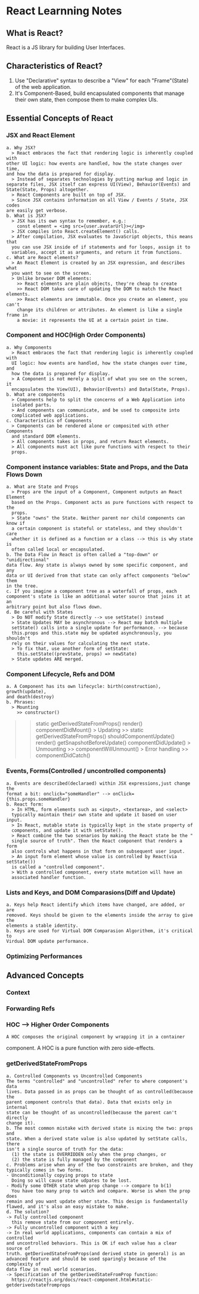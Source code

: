 # React Learnning Notes

## What is React?
  React is a JS library for building User Interfaces.

## Characteristics of React?
  1.  Use "Declarative" syntax to describe a "View" for each "Frame"(State) of
the web application.
  2. It's Component-Based, build encapsulated components that manage their own
state, then compose them to make complex UIs.

## Essential Concepts of React
  ### JSX and React Element
    a. Why JSX?
      > React embraces the fact that rendering logic is inherently coupled with
    other UI logic: how events are handled, how the state changes over time,
    and how the data is prepared for display.
      > Instead of separates technologies by putting markup and logic in
    separate files, JSX itself can express UI(View), Behavior(Events) and
    State(State, Props) altogether.
      > React Components are built on top of JSX.
      > Since JSX contains information on all View / Events / State, JSX codes
    are easily get verbose.
    b. What is JSX?
      > JSX has its own syntax to remember, e.g.:
        const element = <img src={user.avatarUrl}></img>
      > JSX compiles into React.createElement() calls.
      > After compilation, JSX evaluates to JavaScript objects, this means that
      you can use JSX inside of if statements and for loops, assign it to
      variables, accept it as arguments, and return it from functions.
    c. What are React elements?
      > An React Element is created by an JSX expression, and describes what
      you want to see on the screen.
      > Unlike browser DOM elements:
        >> React elements are plain objects, they're cheap to create
        >> React DOM takes care of updating the DOM to match the React elements.
        >> React elements are immutable. Once you create an element, you can't
        change its children or attributes. An element is like a single frame in
        a movie: it represents the UI at a certain point in time.
  ### Component and HOC(High Order Components)
    a. Why Components
      > React embraces the fact that rendering logic is inherently coupled with
      UI logic: how events are handled, how the state changes over time, and
      how the data is prepared for display.
      > A Component is not merely a split of what you see on the screen, it
      encapsulates the View(UI), Behavior(Events) and Data(State, Props).
    b. What are components
      > Components help to split the concerns of a Web Application into
      isolated parts.
      > And components can communicate, and be used to composite into
      complicated web applications.
    c. Characteristics of Components
      > Components can be rendered alone or composited with other Components
      and standard DOM elements.
      > All components takes in props, and return React elements.
      > All components must act like pure functions with respect to their
      props.
  ### Component instance variables: State and Props, and the Data Flows Down
    a. What are State and Props
      > Props are the input of a Component, Component outputs an React Element
      based on the Props. Component acts as pure functions with respect to the
      props.
      > State "owns" the State. Neither parent nor child components can know if
      a certain component is stateful or stateless, and they shouldn't care
      whether it is defined as a function or a class --> this is why state is
      often called local or encapsulated.
    b. The Data Flow in React is often called a "top-down" or "unidirectional"
    data flow. Any state is always owned by some specific component, and any
    data or UI derived from that state can only affect components "below" them
    in the tree.
    c. If you imagine a component tree as a waterfall of props, each
    component's state is like an additional water source that joins it at an
    arbitrary point but also flows down.
    d. Be careful with States
      > Do NOT modify State directly --> use setState() instead
      > State Updates MAY be asynchronous --> React may batch multiple
      setState() calls into a single update for performance. --> because
      this.props and this.state may be updated asynchronously, you shouldn't
      rely on their values for calculating the next state.
      > To fix that, use another form of setState:
        this.setState((prevState, props) => newState)
      > State updates ARE merged.
  ### Component Lifecycle, Refs and DOM
    a. A Component has its own lifecycle: birth(construction), growth(update),
    and death(destroy)
    b. Phrases:
      > Mounting
        >> constructor()
  >> static getDerivedStateFromProps()
  >> render()
  >> componentDidMount()
      > Updating
        >> static getDerivedStateFromProps()
  >> shouldComponentUpdate()
  >> render()
  >> getSnapshotBeforeUpdate()
  >> componentDidUpdate()
      > Unmounting
        >> componentWillUnmount()
      > Error handling
        >> componentDidCatch()
  ### Events, Forms(Controlled / uncontrolled components)
    a. Events are described(declaraed) within JSX expressions,just change the
    format a bit: onclick="someHandler" --> onClick={this.props.someHandler}
    b. React form:
      > In HTML, form elements such as <input>, <textarea>, and <select>
      typically maintain their own state and update it based on user input.
      > In React, mutable state is typically kept in the state property of
      components, and update it with setState().
      > React combine the two scenarios by making the React state be the "
      single source of truth". Then the React component that renders a form
      also controls what happens in that form on subsequent user input.
      > An input form element whose value is controlled by React(via setState())
      is called a "controlled component".
      > With a controlled component, every state mutation will have an
      associated handler function.
  ### Lists and Keys, and DOM Comparasions(Diff and Update)
    a. Keys help React identify which items have changed, are added, or are
    removed. Keys should be given to the elements inside the array to give the
    elements a stable identity.
    b. Keys are used for Virtual DOM Comparasion Algorithem, it's critical to
    Virdual DOM update performance.
  ### Optimizing Performances

## Advanced Concepts
  ### Context
  ### Forwarding Refs
  ### HOC --> Higher Order Components
    A HOC composes the original component by wrapping it in a container
  component. A HOC is a pure function with zero side-effects.
  ### getDerivedStateFromProps
    a. Controlled Components vs Uncontrolled Components
    The terms "controlled" and "uncontrolled" refer to where component's data
    lives. Data passed in as props can be thought of as controlled(because the
    parent component controls that data). Data that exists only in internal
    state can be thought of as uncontrolled(because the parent can't directly
    change it).
    b. The most common mistake with derived state is mixing the two: props and
    state. When a derived state value is also updated by setState calls, there
    isn't a single source of truth for the data:
      (1) the state is OVERRIDDEN only when the prop changes, or
      (2) the state is fully managed by the component
    c. Problems arise when any of the two constraints are broken, and they
    typically comes in two forms.
    - Unconditionally copying props to state
      Doing so will cause state udpates to be lost.
    - Modify some OTHER state when prop change --> compare to b(1)
      You have too many prop to watch and compare. Worse is when the prop does
    remain and you want update other state. This design is fundamentally
    flawed, and it's also an easy mistake to make.
    d. The solution?
    -> Fully controlled component
      this remove state from our component entirely.
    -> Fully uncontrolled component with a key
    -> In real world applications, components can contain a mix of controlled
    and uncontrolled behaviors. This is OK if each value has a clear source of
    truth. getDerivedStateFromProps(and derived state in general) is an
    advanced feature and should be used sparingly because of the complexity of
    data flow in real world scenarios.
    -> Specification of the getDerivedStateFromProp function:
      https://reactjs.org/docs/react-component.html#static-getderivedstatefromprops



